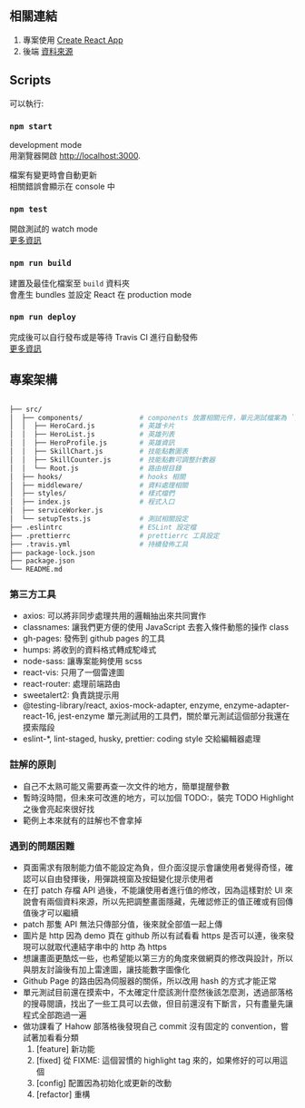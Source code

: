 ## 相關連結

1. 專案使用 [Create React App](https://github.com/facebook/create-react-app)
2. 後端 [資料來源](https://github.com/hahow/hahow-recruit/blob/master/frontend.md)

## Scripts

可以執行:

### `npm start`

development mode<br>
用瀏覽器開啟 [http://localhost:3000](http://localhost:3000).

檔案有變更時會自動更新<br>
相關錯誤會顯示在 console 中

### `npm test`

開啟測試的 watch mode<br>
[更多資訊](https://facebook.github.io/create-react-app/docs/running-tests)

### `npm run build`

建置及最佳化檔案至 `build` 資料夾<br>
會產生 bundles 並設定 React 在 production mode

### `npm run deploy`

完成後可以自行發布或是等待 Travis CI 進行自動發佈<br>
[更多資訊](https://facebook.github.io/create-react-app/docs/deployment)

## 專案架構

```bash

├── src/
│  ├── components/              # components 放置相關元件，單元測試檔案為 `元件名稱.test.js`
│  │  ├── HeroCard.js           # 英雄卡片
│  │  ├── HeroList.js           # 英雄列表
│  │  ├── HeroProfile.js        # 英雄資訊
│  │  ├── SkillChart.js         # 技能點數圖表
│  │  ├── SkillCounter.js       # 技能點數可調整計數器
│  │  └── Root.js               # 路由根目錄
│  ├── hooks/                   # hooks 相關
│  ├── middleware/              # 資料處理相關
│  ├── styles/                  # 樣式檔們
│  ├── index.js                 # 程式入口
│  ├── serviceWorker.js
│  └── setupTests.js            # 測試相關設定
├── .eslintrc                   # ESLint 設定檔
├── .prettierrc                 # prettierrc 工具設定
├── .travis.yml                 # 持續發佈工具
├── package-lock.json
├── package.json
└── README.md
```

### 第三方工具

- axios: 可以將非同步處理共用的邏輯抽出來共同實作
- classnames: 讓我們更方便的使用 JavaScript 去套入條件動態的操作 class
- gh-pages: 發佈到 github pages 的工具
- humps: 將收到的資料格式轉成駝峰式
- node-sass: 讓專案能夠使用 scss
- react-vis: 只用了一個雷達圖
- react-router: 處理前端路由
- sweetalert2: 負責跳提示用
- @testing-library/react, axios-mock-adapter, enzyme, enzyme-adapter-react-16, jest-enzyme 單元測試用的工具們，關於單元測試這個部分我還在摸索階段
- eslint-\*, lint-staged, husky, prettier: coding style 交給編輯器處理

### 註解的原則

- 自己不太熟可能又需要再查一次文件的地方，簡單提醒參數
- 暫時沒時間，但未來可改進的地方，可以加個 TODO:，裝完 TODO Highlight 之後會亮起來很好找
- 範例上本來就有的註解也不會拿掉

### 遇到的問題困難

- 頁面需求有限制能力值不能設定為負，但介面沒提示會讓使用者覺得奇怪，確認可以自由發揮後，用彈跳視窗及按鈕變化提示使用者
- 在打 patch 存檔 API 過後，不能讓使用者進行值的修改，因為這樣對於 UI 來說會有兩個資料來源，所以先把調整畫面隱藏，先確認修正的值正確或有回傳值後才可以繼續
- patch 那隻 API 無法只傳部分值，後來就全部值一起上傳
- 圖片是 http 因為 demo 頁在 github 所以有試看看 https 是否可以連，後來發現可以就取代連結字串中的 http 為 https
- 想讓畫面更酷炫一些，也希望能以第三方的角度來做網頁的修改與設計，所以與朋友討論後有加上雷達圖，讓技能數字圖像化
- Github Page 的路由因為伺服器的關係，所以改用 hash 的方式才能正常
- 單元測試目前還在摸索中，不太確定什麼該測什麼然後該怎麼測，透過部落格的搜尋閱讀，找出了一些工具可以去做，但目前還沒有下斷言，只有盡量先讓程式全部跑過一遍
- 做功課看了 Hahow 部落格後發現自己 commit 沒有固定的 convention，嘗試著加看看分類
  1. [feature] 新功能
  2. [fixed] 從 FIXME: 這個習慣的 highlight tag 來的，如果修好的可以用這個
  3. [config] 配置因為初始化或更新的改動
  4. [refactor] 重構
